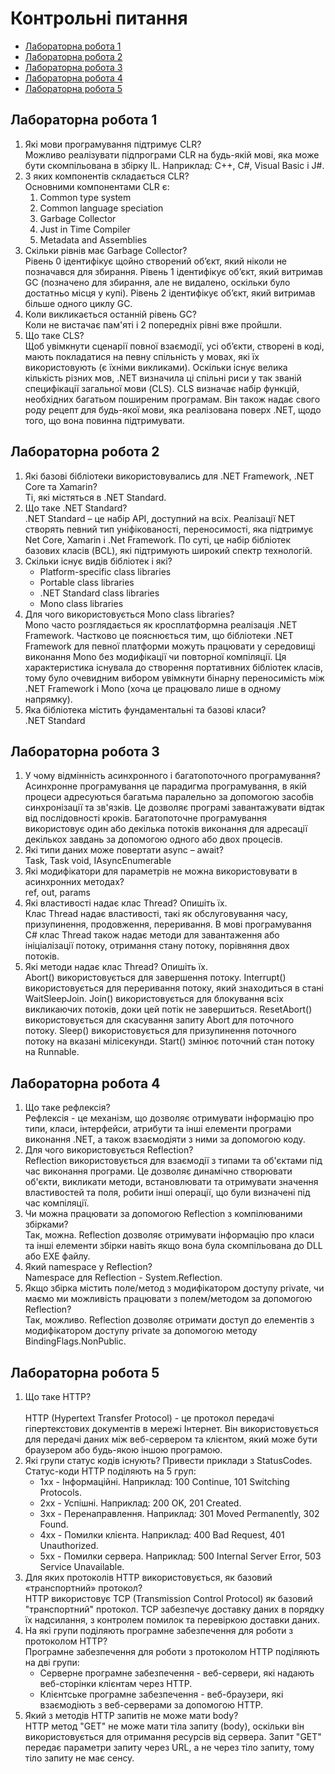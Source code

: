 # Контрольні питання

<ul>
  <li><a href="#lab1">Лабораторна робота 1</a></li>
  <li><a href="#lab2">Лабораторна робота 2</a></li>
  <li><a href="#lab3">Лабораторна робота 3</a></li>
  <li><a href="#lab4">Лабораторна робота 4</a></li>
  <li><a href="#lab5">Лабораторна робота 5</a></li>
</ul>

<div id="lab1">
  <h2>Лабораторна робота 1</h2>
  
  <ol>
    <li>Які мови програмування підтримує CLR?<br>
    Можливо реалізувати підпрограми CLR на будь-якій мові, яка може бути скомпільована в збірку IL. Наприклад: C++, C#, Visual Basic і J#.</li>
    <li>З яких компонентів складається CLR?<br>
      Основними компонентами CLR є:
      <ol>
        <li>Common type system</li>
        <li>Common language speciation</li>
        <li>Garbage Collector</li>
        <li>Just in Time Compiler</li>
        <li>Metadata and Assemblies</li>
      </ol></li>
    <li>Скільки рівнів має Garbage Collector?<br>
  Рівень 0 ідентифікує щойно створений об’єкт, який ніколи не позначався для збирання. Рівень 1 ідентифікує об’єкт, який витримав GC (позначено для збирання, але не видалено, оскільки було достатньо місця у купі). Рівень 2 ідентифікує об’єкт, який витримав більше одного циклу GC.</li>
    <li>Коли викликається останній рівень GC?<br>
  Коли не вистачає пам'яті і 2 попередніх рівні вже пройшли.</li>
    <li>Що таке CLS?<br>
  Щоб увімкнути сценарії повної взаємодії, усі об’єкти, створені в коді, мають покладатися на певну спільність у мовах, які їх використовують (є їхніми викликами). Оскільки існує велика кількість різних мов, .NET визначила ці спільні риси у так званій специфікації загальної мови (CLS). CLS визначає набір функцій, необхідних багатьом поширеним програмам. Він також надає свого роду рецепт для будь-якої мови, яка реалізована поверх .NET, щодо того, що вона повинна підтримувати.</li>
  </ol>
</div>

<div id="lab2">
  <h2>Лабораторна робота 2</h2>
  
  <ol>
    <li>Які базові бібліотеки використовувались для .NET Framework, .NET Core та Xamarin?<br>
    Ті, які містяться в .NET Standard.</li>
    <li>Що таке .NET Standard?<br>
    .NET Standard – це набір API, доступний на всіх. Реалізації NET створять певний тип уніфікованості, переносимості, яка підтримує Net Core, Xamarin і .Net Framework. По суті, це набір бібліотек базових класів (BCL), які підтримують широкий спектр технологій.</li>
    <li>Скільки існує видів бібліотек і які?<br>
      <ul>
        <li>Platform-specific class libraries</li>
        <li>Portable class libraries</li>
        <li>.NET Standard class libraries</li>
        <li>Mono class libraries</li>
      </ul></li>
    <li>Для чого використовується Mono class libraries?<br>
    Mono часто розглядається як кросплатформна реалізація .NET Framework. Частково це пояснюється тим, що бібліотеки .NET Framework для певної платформи можуть працювати у середовищі виконання Mono без модифікації чи повторної компіляції. Ця характеристика існувала до створення портативних бібліотек класів, тому було очевидним вибором увімкнути бінарну переносимість між .NET Framework і Mono (хоча це працювало лише в одному напрямку).</li>
    <li>Яка бібліотека містить фундаментальні та базові класи?<br>
    .NET Standard</li>
  </ol>	
</div>

<div id="lab3">
  <h2>Лабораторна робота 3</h2>
  
  <ol>
    <li>У чому відмінність асинхронного і багатопоточного програмування?<br>Асинхронне програмування це парадигма програмування, в якій процеси адресуються багатьма паралельно за допомогою засобів синхронізації та зв'язків. Це дозволяє програмі завантажувати відтак від послідовності кроків. Багатопоточне програмування використовує один або декілька потоків виконання для адресації декількох завдань за допомогою одного або двох процесів.</li>
    <li>Які типи даних може повертати async – await?<br>Task, Task<T> void, IAsyncEnumerable<T></li>
    <li>Які модифікатори для параметрів не можна використовувати в асинхронних методах?<br>ref, out, params</li>
    <li>Які властивості надає клас Thread? Опишіть їх.<br>Клас Thread надає властивості, такі як обслуговування часу, призупинення, продовження, переривання. В мові програмування C# клас Thread також надає методи для завантаження або ініціалізації потоку, отримання стану потоку, порівняння двох потоків.</li>
    <li>Які методи надає клас Thread? Опишіть їх.<br>Abort() використовується для завершення потоку.
Interrupt() використовується для переривання потоку, який знаходиться в стані WaitSleepJoin.
Join() використовується для блокування всіх викликаючих потоків, доки цей потік не завершиться.
ResetAbort() використовується для скасування запиту Abort для поточного потоку.
Sleep() використовується для призупинення поточного потоку на вказані мілісекунди.
Start() змінює поточний стан потоку на Runnable.</li>
  </ol>	
</div>


<div id="lab4">
  <h2>Лабораторна робота 4</h2>
  
  <ol>
<li>Що таке рефлексія?<br>Рефлексія - це механізм, що дозволяє отримувати інформацію про типи, класи, інтерфейси, атрибути та інші елементи програми виконання .NET, а також взаємодіяти з ними за допомогою коду.</li>
<li>Для чого використовується Reflection?<br>Reflection використовується для взаємодії з типами та об'єктами під час виконання програми. Це дозволяє динамічно створювати об'єкти, викликати методи, встановлювати та отримувати значення властивостей та поля, робити інші операції, що були визначені під час компіляції.</li>
<li>Чи можна працювати за допомогою Reflection з компілюваними збірками?<br>Так, можна. Reflection дозволяє отримувати інформацію про класи та інші елементи збірки навіть якщо вона була скомпільована до DLL або EXE файлу. </li>
<li>Який namespace у Reflection?<br>Namespace для Reflection - System.Reflection.</li>
<li>Якщо збірка містить поле/метод з модифікатором доступу private, чи маємо ми можливість працювати з полем/методом за допомогою Reflection?<br>Так, можливо. Reflection дозволяє отримати доступ до елементів з модифікатором доступу private за допомогою методу BindingFlags.NonPublic. </li>
</ol>	
</div>

<div id="lab5">
  <h2>Лабораторна робота 5</h2>
  
  <ol>
  <li>Що таке HTTP?</li>
  <br>
  HTTP (Hypertext Transfer Protocol) - це протокол передачі гіпертекстових документів в мережі Інтернет. Він використовується для передачі даних між веб-сервером та клієнтом, який може бути браузером або будь-якою іншою програмою.
  <li>Які групи статус кодів існують? Привести приклади з StatusCodes.
  <br>
  Статус-коди HTTP поділяють на 5 груп:
  <ul>
    <li>1xx - Інформаційні. Наприклад: 100 Continue, 101 Switching Protocols.</li>
    <li>2xx - Успішні. Наприклад: 200 OK, 201 Created.</li>
    <li>3xx - Перенаправлення. Наприклад: 301 Moved Permanently, 302 Found.</li>
    <li>4xx - Помилки клієнта. Наприклад: 400 Bad Request, 401 Unauthorized.</li>
    <li>5xx - Помилки сервера. Наприклад: 500 Internal Server Error, 503 Service Unavailable.</li>
  </ul></li>
  <li>Для яких протоколів HTTP використовується, як базовий «транспортний» протокол?
  <br>
  HTTP використовує TCP (Transmission Control Protocol) як базовий "транспортний" протокол. TCP забезпечує доставку даних в порядку їх надсилання, з контролем помилок та перевіркою доставки даних.</li>
  <li>На які групи поділяють програмне забезпечення для роботи з протоколом HTTP?
  <br>
  Програмне забезпечення для роботи з протоколом HTTP поділяють на дві групи:
  <ul>
    <li>Серверне програмне забезпечення - веб-сервери, які надають веб-сторінки клієнтам через HTTP.</li>
    <li>Клієнтське програмне забезпечення - веб-браузери, які взаємодіють з веб-серверами за допомогою HTTP.</li>
  </ul></li>
  <li>Який з методів HTTP запитів не може мати body?
<br>
  HTTP метод "GET" не може мати тіла запиту (body), оскільки він використовується для отримання ресурсів від сервера. Запит "GET" передає параметри запиту через URL, а не через тіло запиту, тому тіло запиту не має сенсу.</li>
</ol>
</div>
